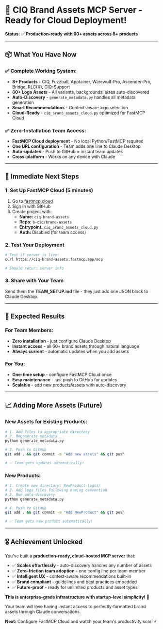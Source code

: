 # 🎉 CIQ Brand Assets MCP Server - Ready for Cloud Deployment!

**Status:** ✅ **Production-ready with 60+ assets across 8+ products**

---

## **📦 What You Have Now**

### **✅ Complete Working System:**
- **8+ Products** - CIQ, Fuzzball, Apptainer, Warewulf-Pro, Ascender-Pro, Bridge, RLC(X), CIQ-Support
- **60+ Logo Assets** - All variants, backgrounds, sizes auto-discovered  
- **Auto-Discovery** - `generate_metadata.py` handles all metadata generation
- **Smart Recommendations** - Context-aware logo selection
- **Cloud-Ready** - `ciq_brand_assets_cloud.py` optimized for FastMCP Cloud

### **✅ Zero-Installation Team Access:**
- **FastMCP Cloud deployment** - No local Python/FastMCP required
- **One URL configuration** - Team adds one line to Claude Desktop
- **Auto-updates** - Push to GitHub = instant team updates
- **Cross-platform** - Works on any device with Claude

---

## **🚀 Immediate Next Steps**

### **1. Set Up FastMCP Cloud (5 minutes)**
1. Go to [fastmcp.cloud](https://fastmcp.cloud)
2. Sign in with GitHub
3. Create project with:
   - **Name:** `ciq-brand-assets`
   - **Repo:** `b-ciq/brand-assets`
   - **Entrypoint:** `ciq_brand_assets_cloud.py`
   - **Auth:** Disabled (for team access)

### **2. Test Your Deployment**
```bash
# Test if server is live:
curl https://ciq-brand-assets.fastmcp.app/mcp

# Should return server info
```

### **3. Share with Your Team**
Send them the **TEAM_SETUP.md** file - they just add one JSON block to Claude Desktop.

---

## **🎯 Expected Results**

### **For Team Members:**
- **Zero installation** - just configure Claude Desktop
- **Instant access** - all 60+ brand assets through natural language
- **Always current** - automatic updates when you add assets

### **For You:**
- **One-time setup** - configure FastMCP Cloud once
- **Easy maintenance** - just push to GitHub for updates
- **Scalable** - add new products/assets with auto-discovery

---

## **📈 Adding More Assets (Future)**

### **New Assets for Existing Products:**
```bash
# 1. Add files to appropriate directory
# 2. Regenerate metadata
python generate_metadata.py

# 3. Push to GitHub
git add . && git commit -m "Add new assets" && git push

# ✅ Team gets updates automatically!
```

### **New Products:**
```bash
# 1. Create new directory: NewProduct-logos/
# 2. Add logo files following naming convention
# 3. Run auto-discovery
python generate_metadata.py

# 4. Push to GitHub
git add . && git commit -m "Add NewProduct" && git push

# ✅ Team gets new product automatically!
```

---

## **🎖️ Achievement Unlocked**

You've built a **production-ready, cloud-hosted MCP server** that:

- ✅ **Scales effortlessly** - auto-discovery handles any number of assets
- ✅ **Zero-friction team adoption** - one config line per team member  
- ✅ **Intelligent UX** - context-aware recommendations built-in
- ✅ **Brand compliant** - guidelines and best practices embedded
- ✅ **Future-proof** - ready for unlimited products and asset types

**This is enterprise-grade infrastructure with startup-level simplicity!** 🚀

Your team will love having instant access to perfectly-formatted brand assets through Claude conversations.

**Next:** Configure FastMCP Cloud and watch your team's productivity soar! ⚡
